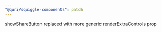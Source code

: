 ```yaml
---
"@quri/squiggle-components": patch
---
```


showShareButton replaced with more generic renderExtraControls prop
